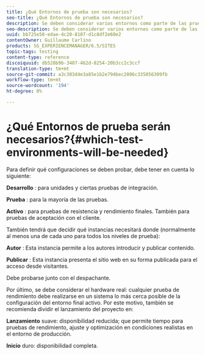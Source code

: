 ```yaml
---
title: ¿Qué Entornos de prueba son necesarios?
seo-title: ¿Qué Entornos de prueba son necesarios?
description: Se deben considerar varios entornos como parte de las pruebas
seo-description: Se deben considerar varios entornos como parte de las pruebas
uuid: bb725e50-edae-4c20-8107-d1c8df2e60e2
contentOwner: Guillaume Carlino
products: SG_EXPERIENCEMANAGER/6.5/SITES
topic-tags: testing
content-type: reference
discoiquuid: db528b9b-3407-462d-8254-20b3cc2c3ccf
translation-type: tm+mt
source-git-commit: a3c303d4e3a85e1b2e794bec2006c335056309fb
workflow-type: tm+mt
source-wordcount: '194'
ht-degree: 0%

---
```



# ¿Qué Entornos de prueba serán necesarios?{#which-test-environments-will-be-needed}

Para definir qué configuraciones se deben probar, debe tener en cuenta lo siguiente:

**Desarrollo** : para unidades y ciertas pruebas de integración.

**Prueba** : para la mayoría de las pruebas.

**Activo** : para pruebas de resistencia y rendimiento finales. También para pruebas de aceptación con el cliente.

También tendrá que decidir qué instancias necesitará donde (normalmente al menos una de cada uno para todos los niveles de prueba):

**Autor** : Esta instancia permite a los autores introducir y publicar contenido.

**Publicar** : Esta instancia presenta el sitio web en su forma publicada para el acceso desde visitantes.

Debe probarse junto con el despachante.

Por último, se debe considerar el hardware real: cualquier prueba de rendimiento debe realizarse en un sistema lo más cerca posible de la configuración del entorno final activo. Por este motivo, también se recomienda dividir el lanzamiento del proyecto en:

**Lanzamiento**  suave: disponibilidad reducida; que permite tiempo para pruebas de rendimiento, ajuste y optimización en condiciones realistas en el entorno de producción.

**Inicio**  duro: disponibilidad completa.
